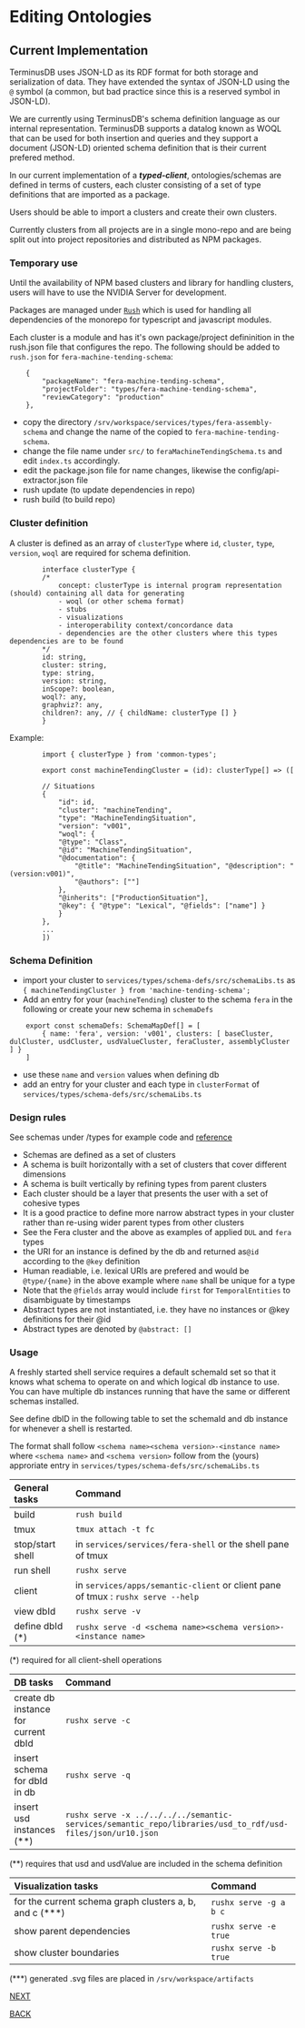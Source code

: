 # Editing Ontologies

## Current Implementation

TerminusDB uses JSON-LD as its RDF format for both storage and serialization of data. They have extended the syntax of JSON-LD using the ```@``` symbol (a common, but bad practice since this is a reserved symbol in JSON-LD).

We are currently using TerminusDB's schema definition language as our internal representation. TerminusDB supports a datalog known as WOQL that can be used for both insertion and queries and they support a document (JSON-LD) oriented schema definition that is their current prefered method. 

In our current implementation of a ***typed-client***, ontologies/schemas are defined in terms of custers, each cluster consisting of a set of type definitions that are imported as a package.

Users should be able to import a clusters and create their own clusters.  

Currently clusters from all projects are in a single mono-repo and are being split out into project repositories and distributed as NPM packages.

### Temporary use

Until the availability of NPM based clusters and library for handling clusters, users will have to use the NVIDIA Server for development.

Packages are managed under [```Rush```](https://rushstack.io/) which is used for handling all dependencies of the monorepo for typescript and javascript modules. 

Each cluster is a module and has it's own package/project defininition in the rush.json file that configures the repo. The following should be added to ```rush.json``` for ```fera-machine-tending-schema```:

```
    {
        "packageName": "fera-machine-tending-schema",
        "projectFolder": "types/fera-machine-tending-schema",
        "reviewCategory": "production"
    },
```

  - copy the directory ```/srv/workspace/services/types/fera-assembly-schema``` and change the name of the copied to ```fera-machine-tending-schema```.
  - change the file name under ```src/``` to ```feraMachineTendingSchema.ts```  and edit ```index.ts``` accordingly.
  - edit the package.json file for name changes, likewise the config/api-extractor.json file
  - rush update (to update dependencies in repo)
  - rush build  (to build repo)

###  Cluster definition

A cluster is defined as an array of ```clusterType``` where ```id```, ```cluster```, ```type```, ```version```, ```woql``` are required for schema definition.

```
        interface clusterType {
        /*  
            concept: clusterType is internal program representation (should) containing all data for generating 
            - woql (or other schema format)
            - stubs
            - visualizations
            - interoperability context/concordance data
            - dependencies are the other clusters where this types dependencies are to be found 
        */
        id: string,
        cluster: string,
        type: string,
        version: string,
        inScope?: boolean,
        woql?: any,
        graphviz?: any,
        children?: any, // { childName: clusterType [] }
        }
```

Example: 
```
        import { clusterType } from 'common-types';

        export const machineTendingCluster = (id): clusterType[] => ([

        // Situations
        {
            "id": id,
            "cluster": "machineTending",
            "type": "MachineTendingSituation",
            "version": "v001",
            "woql": {
            "@type": "Class",
            "@id": "MachineTendingSituation",
            "@documentation": {
                "@title": "MachineTendingSituation", "@description": " (version:v001)",
                "@authors": [""]
            },
            "@inherits": ["ProductionSituation"],
            "@key": { "@type": "Lexical", "@fields": ["name"] }
            }
        },
        ...
        ])
```
### Schema Definition

- import your cluster to ```services/types/schema-defs/src/schemaLibs.ts``` as ```{ machineTendingCluster } from 'machine-tending-schema';```
- Add an entry for your (```machineTending```) cluster to the schema ```fera``` in the following or create your new schema in ```schemaDefs```

```
    export const schemaDefs: SchemaMapDef[] = [
        { name: 'fera', version: 'v001', clusters: [ baseCluster, dulCluster, usdCluster, usdValueCluster, feraCluster, assemblyCluster ] } 
    ]
```
- use these ```name``` and ```version``` values when defining db 
- add an entry for your cluster and each type in ```clusterFormat``` of ```services/types/schema-defs/src/schemaLibs.ts``` 

### Design rules

See schemas under /types for example code and [reference](https://terminusdb.com/docs/schema-reference-guide/)
 - Schemas are defined as a set of clusters
 - A schema is built horizontally with a set of clusters that cover different dimensions
 - A schema is built vertically by refining types from parent clusters
 - Each cluster should be a layer that presents the user with a set of cohesive types
 - It is a good practice to define more narrow abstract types in your cluster rather than re-using wider parent types from other clusters
 - See the Fera cluster and the above as examples of applied ```DUL``` and ```fera``` types
 - the URI for an instance is defined by the db and returned as```@id``` according to the ```@key``` definition
 - Human readiable, i.e. lexical URIs are prefered and would be  ```@type/{name}``` in the above example where ```name``` shall be unique for a type
 - Note that the ```@fields``` array would include ```first``` for ```TemporalEntities``` to disambiguate by timestamps 
 - Abstract types are not instantiated, i.e. they have no instances or @key definitions for their @id
 - Abstract types are denoted by ```@abstract: []```
 

### Usage

A freshly started shell service requires a default schemaId set so that it knows what schema to operate on and which logical db instance to use.
You can have multiple db instances running that have the same or different schemas installed.

See define dbID in the following table to set the schemaId and db instance for whenever a shell is restarted. 

The format shall follow ```<schema name><schema version>-<instance name>``` where ```<schema name>``` and ```<schema version>``` follow from the (yours) approriate entry in ```services/types/schema-defs/src/schemaLibs.ts```


| General tasks | Command |
|:--- |:--- |
| build | ```rush build``` |
| tmux | ```tmux attach -t fc``` |
| stop/start shell | in ```services/services/fera-shell```  or the shell pane of tmux |
| run shell | ```rushx serve``` |
| client | in ```services/apps/semantic-client``` or client pane of tmux : ```rushx serve --help``` |
| view dbId | ```rushx serve -v``` |
| define dbId (*)| ```rushx serve -d <schema name><schema version>-<instance name> ```|

(*) required for all client-shell operations

| DB tasks | Command |
|:--- |:--- |
| create db instance for current dbId | ```rushx serve -c``` |
| insert schema for dbId in db | ```rushx serve -q``` |
| insert usd instances (**) | ```rushx serve -x ../../../../semantic-services/semantic_repo/libraries/usd_to_rdf/usd-files/json/ur10.json``` |

(**) requires that usd and usdValue are included in the schema definition


| Visualization tasks | Command |
|:--- |:--- |
| for the current schema graph clusters a, b, and c (***)| ```rushx serve -g a b c``` |
| show parent dependencies | ```rushx serve -e true``` |
| show cluster boundaries | ```rushx serve -b true``` |

(***) generated .svg files are placed in ```/srv/workspace/artifacts```

 


[NEXT](python-api.md)

[BACK](rdf-and-types.md)